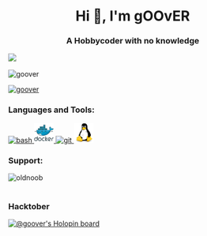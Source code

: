 <h1 align="center">Hi 👋, I'm gOOvER</h1>
<h3 align="center">A Hobbycoder with no knowledge</h3>

[![](https://dcbadge.vercel.app/api/server/raurR4vshX)](https://discord.gg/raurR4vshX)

<p align="left"> <img src="https://komarev.com/ghpvc/?username=goover&label=Profile%20views&color=0e75b6&style=flat" alt="goover" /> </p>

<p align="left"> <a href="https://github.com/ryo-ma/github-profile-trophy"><img src="https://github-profile-trophy.vercel.app/?username=goover" alt="goover" /></a> </p>

<h3 align="left">Languages and Tools:</h3>
<p align="left"> <a href="https://www.gnu.org/software/bash/" target="_blank" rel="noreferrer"> <img src="https://www.vectorlogo.zone/logos/gnu_bash/gnu_bash-icon.svg" alt="bash" width="40" height="40"/> </a> <a href="https://www.docker.com/" target="_blank" rel="noreferrer"> <img src="https://raw.githubusercontent.com/devicons/devicon/master/icons/docker/docker-original-wordmark.svg" alt="docker" width="40" height="40"/> </a> <a href="https://git-scm.com/" target="_blank" rel="noreferrer"> <img src="https://www.vectorlogo.zone/logos/git-scm/git-scm-icon.svg" alt="git" width="40" height="40"/> </a> <a href="https://www.linux.org/" target="_blank" rel="noreferrer"> <img src="https://raw.githubusercontent.com/devicons/devicon/master/icons/linux/linux-original.svg" alt="linux" width="40" height="40"/> </a> </p>

<h3 align="left">Support:</h3>
<p><a href="https://ko-fi.com/oldnoob"> <img align="left" src="https://cdn.ko-fi.com/cdn/kofi3.png?v=3" height="50" width="210" alt="oldnoob" /></a></p><br><br>

### Hacktober
[![@goover's Holopin board](https://holopin.me/goover)](https://holopin.io/@goover)
